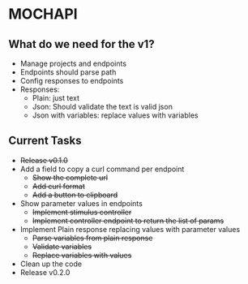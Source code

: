 # MOCHAPI

## What do we need for the v1?

- Manage projects and endpoints
- Endpoints should parse path
- Config responses to endpoints
- Responses:
  - Plain: just text
  - Json: Should validate the text is valid json
  - Json with variables: replace values with variables


## Current Tasks
  
- ~~Release v0.1.0~~
- Add a field to copy a curl command per endpoint
  - ~~Show the complete url~~
  - ~~Add curl format~~
  - ~~Add a button to clipboard~~
- Show parameter values in endpoints
  - ~~Implement stimulus controller~~
  - ~~Implement controller endpoint to return the list of params~~
- Implement Plain response replacing values with parameter values
  - ~~Parse variables from plain response~~
  - ~~Validate variables~~
  - ~~Replace variables with values~~
- Clean up the code
- Release v0.2.0